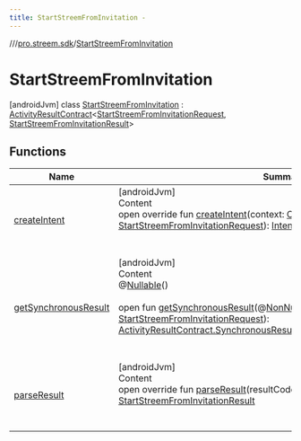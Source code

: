 ```yaml
---
title: StartStreemFromInvitation -
---
```

//[<root>](../../../index.md)/[pro.streem.sdk](../index.md)/[StartStreemFromInvitation](index.md)



# StartStreemFromInvitation  
 [androidJvm] class [StartStreemFromInvitation](index.md) : [ActivityResultContract](https://developer.android.com/reference/kotlin/androidx/activity/result/contract/ActivityResultContract.html)<[StartStreemFromInvitationRequest](../-start-streem-from-invitation-request/index.md), [StartStreemFromInvitationResult](../-start-streem-from-invitation-result/index.md)>    


## Functions  
  
|  Name |  Summary | 
|---|---|
| <a name="pro.streem.sdk/StartStreemFromInvitation/createIntent/#android.content.Context#pro.streem.sdk.StartStreemFromInvitationRequest/PointingToDeclaration/"></a>[createIntent](create-intent.md)| <a name="pro.streem.sdk/StartStreemFromInvitation/createIntent/#android.content.Context#pro.streem.sdk.StartStreemFromInvitationRequest/PointingToDeclaration/"></a>[androidJvm]  <br>Content  <br>open override fun [createIntent](create-intent.md)(context: [Context](https://developer.android.com/reference/kotlin/android/content/Context.html), input: [StartStreemFromInvitationRequest](../-start-streem-from-invitation-request/index.md)): [Intent](https://developer.android.com/reference/kotlin/android/content/Intent.html)  <br><br><br>|
| <a name="androidx.activity.result.contract/ActivityResultContract/getSynchronousResult/#android.content.Context#pro.streem.sdk.StartStreemFromInvitationRequest/PointingToDeclaration/"></a>[getSynchronousResult](index.md#%5Bandroidx.activity.result.contract%2FActivityResultContract%2FgetSynchronousResult%2F%23android.content.Context%23pro.streem.sdk.StartStreemFromInvitationRequest%2FPointingToDeclaration%2F%5D%2FFunctions%2F-1134451956)| <a name="androidx.activity.result.contract/ActivityResultContract/getSynchronousResult/#android.content.Context#pro.streem.sdk.StartStreemFromInvitationRequest/PointingToDeclaration/"></a>[androidJvm]  <br>Content  <br>@[Nullable](https://developer.android.com/reference/kotlin/androidx/annotation/Nullable.html)()  <br>  <br>open fun [getSynchronousResult](index.md#%5Bandroidx.activity.result.contract%2FActivityResultContract%2FgetSynchronousResult%2F%23android.content.Context%23pro.streem.sdk.StartStreemFromInvitationRequest%2FPointingToDeclaration%2F%5D%2FFunctions%2F-1134451956)(@[NonNull](https://developer.android.com/reference/kotlin/androidx/annotation/NonNull.html)()p0: [Context](https://developer.android.com/reference/kotlin/android/content/Context.html), p1: [StartStreemFromInvitationRequest](../-start-streem-from-invitation-request/index.md)): [ActivityResultContract.SynchronousResult](https://developer.android.com/reference/kotlin/androidx/activity/result/contract/ActivityResultContract.SynchronousResult.html)<[StartStreemFromInvitationResult](../-start-streem-from-invitation-result/index.md)>?  <br><br><br>|
| <a name="pro.streem.sdk/StartStreemFromInvitation/parseResult/#kotlin.Int#android.content.Intent?/PointingToDeclaration/"></a>[parseResult](parse-result.md)| <a name="pro.streem.sdk/StartStreemFromInvitation/parseResult/#kotlin.Int#android.content.Intent?/PointingToDeclaration/"></a>[androidJvm]  <br>Content  <br>open override fun [parseResult](parse-result.md)(resultCode: [Int](https://kotlinlang.org/api/latest/jvm/stdlib/kotlin/-int/index.html), intent: [Intent](https://developer.android.com/reference/kotlin/android/content/Intent.html)?): [StartStreemFromInvitationResult](../-start-streem-from-invitation-result/index.md)  <br><br><br>|


